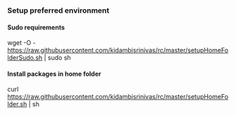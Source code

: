 ### Setup preferred environment

#### Sudo requirements
wget -O - https://raw.githubusercontent.com/kidambisrinivas/rc/master/setupHomeFolderSudo.sh | sudo sh

#### Install packages in home folder
curl https://raw.githubusercontent.com/kidambisrinivas/rc/master/setupHomeFolder.sh | sh
